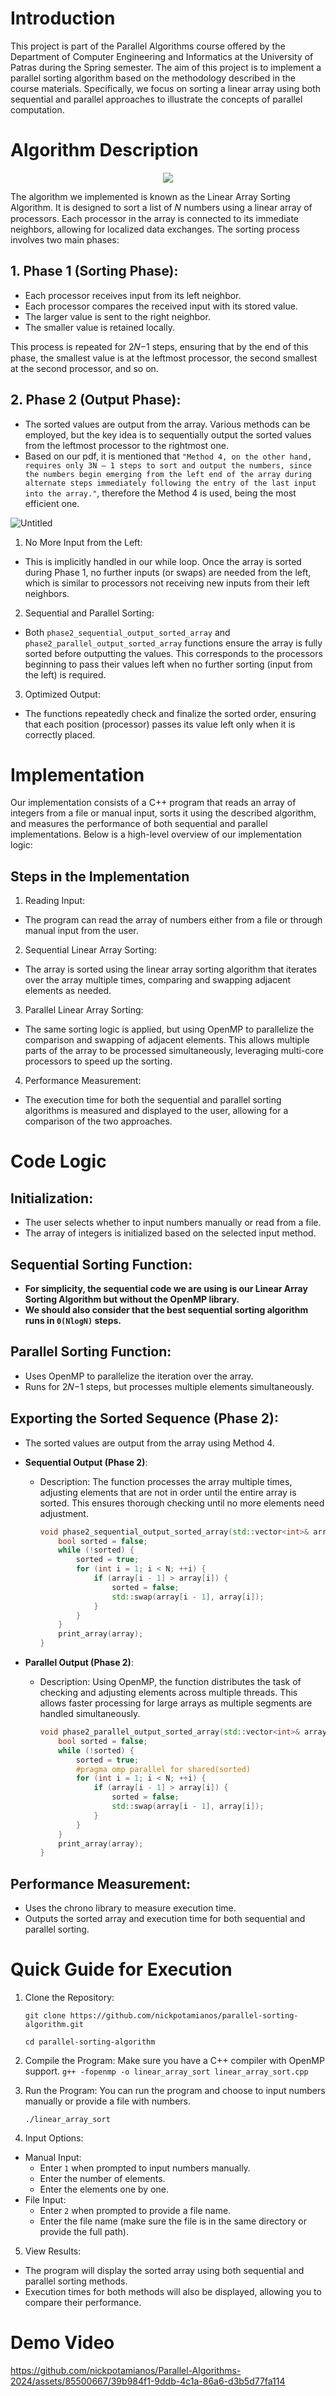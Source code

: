 # Introduction
This project is part of the Parallel Algorithms course offered by the Department of Computer Engineering and Informatics at the University of Patras during the Spring semester. The aim of this project is to implement a parallel sorting algorithm based on the methodology described in the course materials. Specifically, we focus on sorting a linear array using both sequential and parallel approaches to illustrate the concepts of parallel computation.

# Algorithm Description
<p align="center">
 <img src="https://github.com/nickpotamianos/Parallel-Algorithms-2024/assets/85500667/7afb5a16-2380-4f40-b0cd-2d465af09d9f">
</p>

The algorithm we implemented is known as the Linear Array Sorting Algorithm. It is designed to sort a list of 
𝑁 numbers using a linear array of processors. Each processor in the array is connected to its immediate neighbors, allowing for localized data exchanges. The sorting process involves two main phases:


## 1. Phase 1 (Sorting Phase):

- Each processor receives input from its left neighbor.
- Each processor compares the received input with its stored value.
- The larger value is sent to the right neighbor.
- The smaller value is retained locally.

This process is repeated for 2𝑁−1 steps, ensuring that by the end of this phase, the smallest value is at the leftmost processor, the second smallest at the second processor, and so on.

## 2. Phase 2 (Output Phase):

- The sorted values are output from the array. Various methods can be employed, but the key idea is to sequentially output the sorted values from the leftmost processor to the rightmost one.
- Based on our pdf, it is mentioned that `"Method 4, on the other hand, requires only 3N — 1 steps to sort and output the numbers, since the numbers begin emerging from the left end of the array during alternate steps immediately following the entry of the last input into the array."`, therefore the Method 4 is used, being the most efficient one. 

![Untitled](https://github.com/nickpotamianos/Parallel-Algorithms-2024/assets/85500667/e08cf187-7974-47f6-8d93-5f3b3cba9c17)

1. No More Input from the Left:

- This is implicitly handled in our while loop. Once the array is sorted during Phase 1, no further inputs (or swaps) are needed from the left, which is similar to processors not receiving new inputs from their left neighbors.
2. Sequential and Parallel Sorting:

- Both `phase2_sequential_output_sorted_array` and `phase2_parallel_output_sorted_array` functions ensure the array is fully sorted before outputting the values. This corresponds to the processors beginning to pass their values left when no further sorting (input from the left) is required.
3. Optimized Output:

- The functions repeatedly check and finalize the sorted order, ensuring that each position (processor) passes its value left only when it is correctly placed.


# Implementation

Our implementation consists of a C++ program that reads an array of integers from a file or manual input, sorts it using the described algorithm, and measures the performance of both sequential and parallel implementations. Below is a high-level overview of our implementation logic:

## Steps in the Implementation
1. Reading Input:
- The program can read the array of numbers either from a file or through manual input from the user.
  
2. Sequential Linear Array Sorting:
- The array is sorted using the linear array sorting algorithm that iterates over the array multiple times, comparing and swapping adjacent elements as needed.
  
3. Parallel Linear Array Sorting:
- The same sorting logic is applied, but using OpenMP to parallelize the comparison and swapping of adjacent elements. This allows multiple parts of the array to be processed simultaneously, leveraging multi-core processors to speed up the sorting.

4. Performance Measurement:
- The execution time for both the sequential and parallel sorting algorithms is measured and displayed to the user, allowing for a comparison of the two approaches.

# Code Logic
## Initialization:
- The user selects whether to input numbers manually or read from a file.
- The array of integers is initialized based on the selected input method.

## Sequential Sorting Function:
- **For simplicity, the sequential code we are using is our Linear Array Sorting Algorithm but without the OpenMP library.**
- **We should also consider that the best sequential sorting algorithm runs in `Θ(NlogN)` steps.**


## Parallel Sorting Function:
- Uses OpenMP to parallelize the iteration over the array.
- Runs for 2𝑁−1 steps, but processes multiple elements simultaneously.

## Exporting the Sorted Sequence (Phase 2):
- The sorted values are output from the array using Method 4.
- **Sequential Output (Phase 2)**:
  - Description: The function processes the array multiple times, adjusting elements that are not in order until the entire array is sorted. This ensures thorough checking until no more elements need adjustment.
 
    ```cpp
    void phase2_sequential_output_sorted_array(std::vector<int>& array, int N) {
        bool sorted = false;
        while (!sorted) {
            sorted = true;
            for (int i = 1; i < N; ++i) {
                if (array[i - 1] > array[i]) {
                    sorted = false;
                    std::swap(array[i - 1], array[i]);
                }
            }
        }
        print_array(array);
    }
    ```

- **Parallel Output (Phase 2)**:
  - Description:  Using OpenMP, the function distributes the task of checking and adjusting elements across multiple threads. This allows faster processing for large arrays as multiple segments are handled simultaneously.
 
    ```cpp
    void phase2_parallel_output_sorted_array(std::vector<int>& array, int N) {
        bool sorted = false;
        while (!sorted) {
            sorted = true;
            #pragma omp parallel for shared(sorted)
            for (int i = 1; i < N; ++i) {
                if (array[i - 1] > array[i]) {
                    sorted = false;
                    std::swap(array[i - 1], array[i]);
                }
            }
        }
        print_array(array);
    }
    ```
 
## Performance Measurement:
- Uses the chrono library to measure execution time.
- Outputs the sorted array and execution time for both sequential and parallel sorting.

# Quick Guide for Execution
1. Clone the Repository:

    `git clone https://github.com/nickpotamianos/parallel-sorting-algorithm.git` 

    `cd parallel-sorting-algorithm`

2. Compile the Program:
Make sure you have a C++ compiler with OpenMP support. 
`g++ -fopenmp -o linear_array_sort linear_array_sort.cpp`

3. Run the Program:
You can run the program and choose to input numbers manually or provide a file with numbers.

    `./linear_array_sort`

4. Input Options:

- Manual Input:
  - Enter `1` when prompted to input numbers manually.
  - Enter the number of elements.
  - Enter the elements one by one.
- File Input:
  - Enter `2` when prompted to provide a file name.
  - Enter the file name (make sure the file is in the same directory or provide the full path).

5. View Results:
- The program will display the sorted array using both sequential and parallel sorting methods.
- Execution times for both methods will also be displayed, allowing you to compare their performance.

# Demo Video 

https://github.com/nickpotamianos/Parallel-Algorithms-2024/assets/85500667/39b984f1-9ddb-4c1a-86a6-d3b5d77fa114
